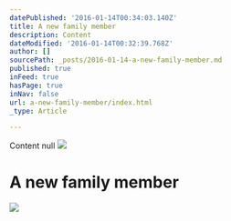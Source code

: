 ```yaml
---
datePublished: '2016-01-14T00:34:03.140Z'
title: A new family member
description: Content
dateModified: '2016-01-14T00:32:39.768Z'
author: []
sourcePath: _posts/2016-01-14-a-new-family-member.md
published: true
inFeed: true
hasPage: true
inNav: false
url: a-new-family-member/index.html
_type: Article

---
```

Content
null
![](https://the-grid-user-content.s3-us-west-2.amazonaws.com/eeadfbd3-f7a0-4c64-9213-d74abf458117.jpg)

# A new family member
![](https://the-grid-user-content.s3-us-west-2.amazonaws.com/b756ceb0-7634-41b3-9a3a-939418a80fdf.jpg)